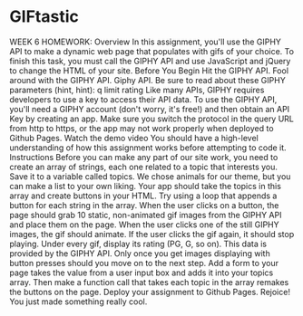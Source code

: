 # GIFtastic
WEEK 6 HOMEWORK: Overview  In this assignment, you'll use the GIPHY API to make a dynamic web page that populates with gifs of your choice. To finish this task, you must call the GIPHY API and use JavaScript and jQuery to change the HTML of your site.     Before You Begin    Hit the GIPHY API.   Fool around with the GIPHY API. Giphy API. Be sure to read about these GIPHY parameters (hint, hint):   q limit rating   Like many APIs, GIPHY requires developers to use a key to access their API data. To use the GIPHY API, you'll need a GIPHY account (don't worry, it's free!) and then obtain an API Key by creating an app. Make sure you switch the protocol in the query URL from http to https, or the app may not work properly when deployed to Github Pages.   Watch the demo video    You should have a high-level understanding of how this assignment works before attempting to code it.    Instructions    Before you can make any part of our site work, you need to create an array of strings, each one related to a topic that interests you. Save it to a variable called topics.   We chose animals for our theme, but you can make a list to your own liking.    Your app should take the topics in this array and create buttons in your HTML.   Try using a loop that appends a button for each string in the array.   When the user clicks on a button, the page should grab 10 static, non-animated gif images from the GIPHY API and place them on the page. When the user clicks one of the still GIPHY images, the gif should animate. If the user clicks the gif again, it should stop playing.  Under every gif, display its rating (PG, G, so on).   This data is provided by the GIPHY API. Only once you get images displaying with button presses should you move on to the next step.   Add a form to your page takes the value from a user input box and adds it into your topics array. Then make a function call that takes each topic in the array remakes the buttons on the page. Deploy your assignment to Github Pages. Rejoice! You just made something really cool.
